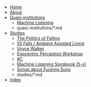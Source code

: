 - [Home](index.md)
- [About](about.md)
- [Quasi-institutions](quasi-institutions/index.md)
	- [Machine Listening](quasi-institutions/machine-listening.md)
	- quasi-institutions/*.md
- [Studies](studies/index.md)
	- [The Politics of Falling](studies/the-politics-of-falling.md)
	- [55 Falls / Ambient Assisted Living](studies/55-falls-ambient-assisted-living.md)
	- [Voyce Walker](studies/voyce-walker.md)
	- [Egocentric Perception Workshop](studies/egocentric-perception-workshop.md)
	- [#C](studies/C.md)
	- [Machine Listening Songbook (5-x)](studies/machine-listening-songbook-5-x.md)
	- [Songs about Fucking Suno](studies/songs-about-fucking-suno.md)
	- studies/*.md
- [Index](tags.md)